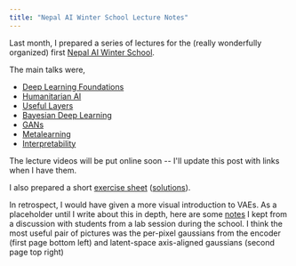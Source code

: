 ```yaml
---
title: "Nepal AI Winter School Lecture Notes"
---
```


Last month, I prepared a series of lectures for the (really wonderfully
organized) first [Nepal AI Winter School](https://nepalschool.naamii.com.np/).

The main talks were,

* [Deep Learning Foundations](https://drive.google.com/open?id=1cpYlXURNsoWnmCfKAG3HGvZh9SeIG2Ps)
* [Humanitarian AI](https://drive.google.com/open?id=1d60GI41oSrldtMKcCOwaVom1TRm0Z8sF)
* [Useful Layers](https://drive.google.com/open?id=13YDzxi8BerO20VzSC2__TEchgwnr-r8L)
* [Bayesian Deep Learning](https://drive.google.com/open?id=17Rd96ADwoSUFi5M_VT0L8326gnLl-vka)
* [GANs](https://drive.google.com/open?id=1OHNLoAr_om59VSkwMEFQky6aeagx0eQR)
* [Metalearning](https://drive.google.com/open?id=1b9jVlG2vS2-WU9p6R7-QuRv5uEqHy3Yn)
* [Interpretability](https://drive.google.com/open?id=12aDxwkUYSU5vt3dcg7N3j3NsTahLe6hC)

The lecture videos will be put online soon -- I'll update this post with links
when I have them.

I also prepared a short [exercise
sheet](https://drive.google.com/open?id=16iQEE_5gD0HYG3CRJWpK-BzxdmSrouUr)
([solutions](https://drive.google.com/open?id=1g1q5J6BIKCcMemvMok98mjlJ_Bq5ZV3a)).

In retrospect, I would have given a more visual introduction to VAEs. As a
placeholder until I write about this in depth, here are some
[notes](https://drive.google.com/file/d/1Ka0nBX6IpOrIwvZP6ajQDOsLynAGANhf/view?usp=sharing)
I kept from a discussion with students from a lab session during the school. I
think the most useful pair of pictures was the per-pixel gaussians from the
encoder (first page bottom left) and latent-space axis-aligned gaussians (second
page top right)
